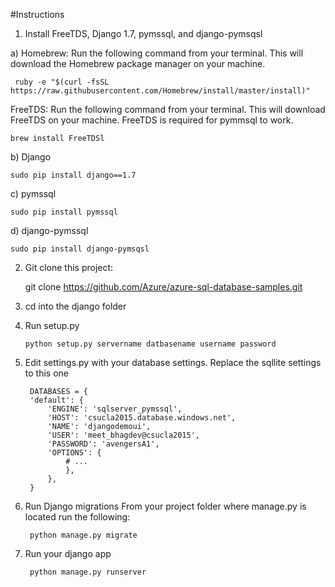 #Instructions

1. Install FreeTDS, Django 1.7, pymssql, and django-pymsqsl

a) Homebrew: Run the following command from your terminal. This will download the Homebrew package manager on your machine.

  	 ruby -e "$(curl -fsSL https://raw.githubusercontent.com/Homebrew/install/master/install)"

FreeTDS: Run the following command from your terminal. This will download FreeTDS on your 	machine. FreeTDS is required for pymmsql to work.


   	brew install FreeTDSl

b) Django
	
	sudo pip install django==1.7

c) pymssql

	sudo pip install pymssql

d) django-pymssql


	sudo pip install django-pymsqsl	


2. Git clone this project: 


	git clone https://github.com/Azure/azure-sql-database-samples.git


3. cd into the django folder


4. Run setup.py


	   python setup.py servername datbasename username password

	   
5. Edit settings.py with your database settings. Replace the sqllite settings to this one
	

		DATABASES = {
	    'default': {
	        'ENGINE': 'sqlserver_pymssql',
	        'HOST': 'csucla2015.database.windows.net',
	        'NAME': 'djangodemoui',
	        'USER': 'meet_bhagdev@csucla2015',
	        'PASSWORD': 'avengersA1',
	        'OPTIONS': {
	            # ...
	        	},
	    	},
		}


6. Run Django migrations
	From your project folder where manage.py is located run the following:

		python manage.py migrate

7. Run your django app

		python manage.py runserver